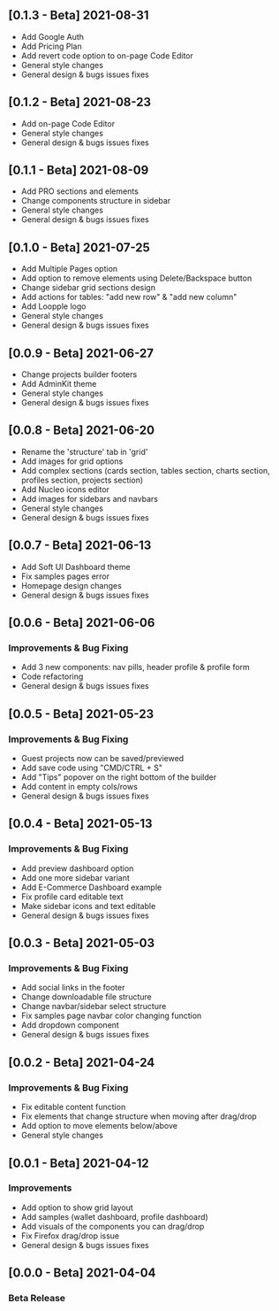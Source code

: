 ## [0.1.3 - Beta] 2021-08-31
- Add Google Auth
- Add Pricing Plan
- Add revert code option to on-page Code Editor
- General style changes
- General design & bugs issues fixes

## [0.1.2 - Beta] 2021-08-23
- Add on-page Code Editor
- General style changes
- General design & bugs issues fixes

## [0.1.1 - Beta] 2021-08-09
- Add PRO sections and elements
- Change components structure in sidebar
- General style changes
- General design & bugs issues fixes


## [0.1.0 - Beta] 2021-07-25
- Add Multiple Pages option
- Add option to remove elements using Delete/Backspace button
- Change sidebar grid sections design
- Add actions for tables: "add new row" & "add new column"
- Add Loopple logo
- General style changes
- General design & bugs issues fixes

## [0.0.9 - Beta] 2021-06-27
- Change projects builder footers
- Add AdminKit theme
- General style changes
- General design & bugs issues fixes

## [0.0.8 - Beta] 2021-06-20
- Rename the 'structure' tab in 'grid'
- Add images for grid options
- Add complex sections (cards section, tables section, charts section, profiles section, projects section)
- Add Nucleo icons editor
- Add images for sidebars and navbars
- General style changes
- General design & bugs issues fixes

## [0.0.7 - Beta] 2021-06-13
- Add Soft UI Dashboard theme
- Fix samples pages error
- Homepage design changes
- General design & bugs issues fixes

## [0.0.6 - Beta] 2021-06-06
### Improvements & Bug Fixing
- Add 3 new components: nav pills, header profile & profile form
- Code refactoring
- General design & bugs issues fixes

## [0.0.5 - Beta] 2021-05-23
### Improvements & Bug Fixing
- Guest projects now can be saved/previewed
- Add save code using "CMD/CTRL + S"
- Add "Tips" popover on the right bottom of the builder
- Add content in empty cols/rows
- General design & bugs issues fixes

## [0.0.4 - Beta] 2021-05-13
### Improvements & Bug Fixing
- Add preview dashboard option
- Add one more sidebar variant
- Add E-Commerce Dashboard example
- Fix profile card editable text
- Make sidebar icons and text editable
- General design & bugs issues fixes

## [0.0.3 - Beta] 2021-05-03
### Improvements & Bug Fixing
- Add social links in the footer
- Change downloadable file structure
- Change navbar/sidebar select structure
- Fix samples page navbar color changing function
- Add dropdown component
- General design & bugs issues fixes

## [0.0.2 - Beta] 2021-04-24
### Improvements & Bug Fixing
- Fix editable content function
- Fix elements that change structure when moving after drag/drop
- Add option to move elements below/above
- General style changes

## [0.0.1 - Beta] 2021-04-12
### Improvements
- Add option to show grid layout
- Add samples (wallet dashboard, profile dashboard)
- Add visuals of the components you can drag/drop
- Fix Firefox drag/drop issue
- General design & bugs issues fixes

## [0.0.0 - Beta] 2021-04-04
### Beta Release
